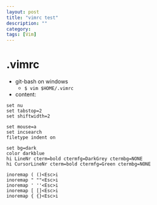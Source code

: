 ```yaml
---
layout: post
title: "vimrc test"
description: ""
category: 
tags: [Vim]
---
```



# .vimrc

* git-bash on windows
	* `$ vim $HOME/.vimrc`
* content:

```vim
set nu
set tabstop=2
set shiftwidth=2

set mouse=a
set incsearch
filetype indent on

set bg=dark
color darkblue
hi LineNr cterm=bold ctermfg=DarkGrey ctermbg=NONE
hi CursorLineNr cterm=bold ctermfg=Green ctermbg=NONE

inoremap ( ()<Esc>i
inoremap " ""<Esc>i
inoremap ' ''<Esc>i
inoremap [ []<Esc>i
inoremap { {}<Esc>i
```

